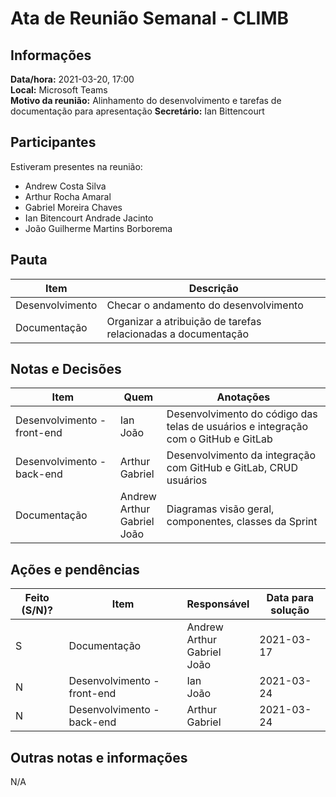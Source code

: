 # Ata de Reunião Semanal - CLIMB

## Informações

**Data/hora:** 2021-03-20, 17:00  
**Local:** Microsoft Teams  
**Motivo da reunião:** Alinhamento do desenvolvimento e tarefas de documentação para apresentação
**Secretário:** Ian Bittencourt

## Participantes

Estiveram presentes na reunião:

- Andrew Costa Silva
- Arthur Rocha Amaral
- Gabriel Moreira Chaves
- Ian Bitencourt Andrade Jacinto
- João Guilherme Martins Borborema

## Pauta

| Item            | Descrição                                                     |
| --------------- | ------------------------------------------------------------- |
| Desenvolvimento | Checar o andamento do desenvolvimento                         |
| Documentação    | Organizar a atribuição de tarefas relacionadas a documentação |

## Notas e Decisões

| Item                        | Quem                                         | Anotações                                                                          |
| --------------------------- | -------------------------------------------- | ---------------------------------------------------------------------------------- |
| Desenvolvimento - front-end | Ian <br/> João                               | Desenvolvimento do código das telas de usuários e integração com o GitHub e GitLab |
| Desenvolvimento - back-end  | Arthur <br/> Gabriel                         | Desenvolvimento da integração com GitHub e GitLab, CRUD usuários                   |
| Documentação                | Andrew <br/> Arthur <br/> Gabriel <br/> João | Diagramas visão geral, componentes, classes da Sprint                              |

## Ações e pendências

| Feito (S/N)? | Item                        | Responsável                                  | Data para solução |
| ------------ | --------------------------- | -------------------------------------------- | ----------------- |
| S            | Documentação                | Andrew <br/> Arthur <br/> Gabriel <br/> João | 2021-03-17        |
| N            | Desenvolvimento - front-end | Ian <br/> João                               | 2021-03-24        |
| N            | Desenvolvimento - back-end  | Arthur <br/> Gabriel                         | 2021-03-24        |


## Outras notas e informações

N/A
